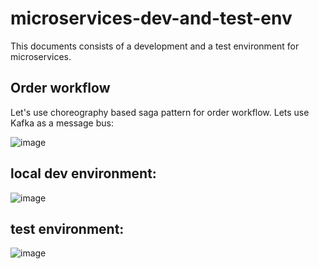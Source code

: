 # microservices-dev-and-test-env

This documents consists of a development and a test environment for microservices.

## Order workflow
Let's use choreography based saga pattern for order workflow. Lets use Kafka as a message bus:

![image](https://github.com/OnniVirtanen/microservices-dev-environment/assets/116679314/4fca2b8e-a401-43b1-bc2e-70850fa9742b)



## local dev environment:

![image](https://github.com/OnniVirtanen/microservices-dev-environment/assets/116679314/9a3c1553-795b-452b-9b9c-7df77647375a)





## test environment:

![image](https://github.com/OnniVirtanen/microservices-dev-environment/assets/116679314/9574c69a-d0f9-4f79-a2b0-ad71c02bb7e0)



